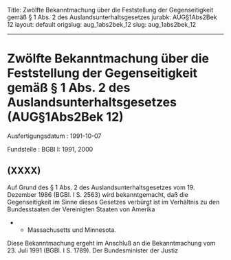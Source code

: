 Title: Zwölfte Bekanntmachung über die Feststellung der Gegenseitigkeit gemäß § 1
  Abs. 2 des Auslandsunterhaltsgesetzes
jurabk: AUG§1Abs2Bek 12
layout: default
origslug: aug_1abs2bek_12
slug: aug_1abs2bek_12

---

# Zwölfte Bekanntmachung über die Feststellung der Gegenseitigkeit gemäß § 1 Abs. 2 des Auslandsunterhaltsgesetzes (AUG§1Abs2Bek 12)

Ausfertigungsdatum
:   1991-10-07

Fundstelle
:   BGBl I: 1991, 2000



## (XXXX)

Auf Grund des § 1 Abs. 2 des Auslandsunterhaltsgesetzes vom 19.
Dezember 1986 (BGBl. I S. 2563) wird bekanntgemacht, daß die
Gegenseitigkeit im Sinne dieses Gesetzes verbürgt ist im Verhältnis zu
den Bundesstaaten der Vereinigten Staaten von Amerika

*
    *   Massachusetts und Minnesota.






Diese Bekanntmachung ergeht im Anschluß an die Bekanntmachung vom 23.
Juli 1991 (BGBl. I S. 1789).
Der Bundesminister der Justiz

